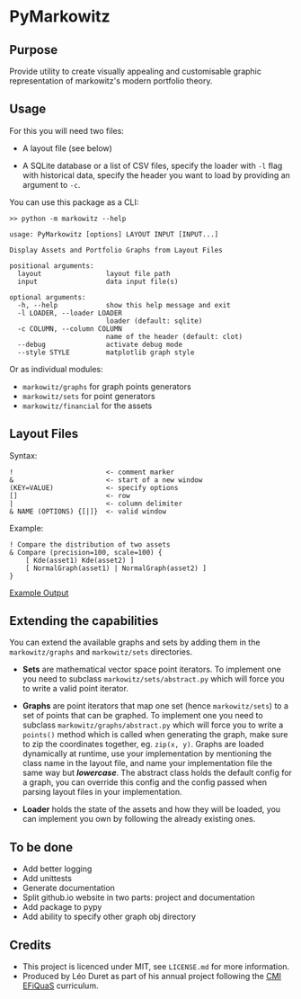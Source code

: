 # PyMarkowitz

## Purpose

Provide utility to create visually appealing and customisable graphic representation of markowitz's
modern portfolio theory.

## Usage

For this you will need two files:

- A layout file (see below)

- A SQLite database or a list of CSV files, specify the loader with `-l` flag with historical data,
  specify the header you want to load by providing an argument to `-c`.

You can use this package as a CLI:

```
>> python -m markowitz --help

usage: PyMarkowitz [options] LAYOUT INPUT [INPUT...]

Display Assets and Portfolio Graphs from Layout Files

positional arguments:
  layout                layout file path
  input                 data input file(s)

optional arguments:
  -h, --help            show this help message and exit
  -l LOADER, --loader LOADER
                        loader (default: sqlite)
  -c COLUMN, --column COLUMN
                        name of the header (default: clot)
  --debug               activate debug mode
  --style STYLE         matplotlib graph style
```

Or as individual modules:

- `markowitz/graphs` for graph points generators
- `markowitz/sets` for point generators
- `markowitz/financial` for the assets

## Layout Files

Syntax:

```
!						<- comment marker
&						<- start of a new window
(KEY=VALUE)				<- specify options
[]						<- row
|						<- column delimiter
& NAME (OPTIONS) {[|]}  <- valid window
```

Example:

```
! Compare the distribution of two assets
& Compare (precision=100, scale=100) {
	[ Kde(asset1) Kde(asset2) ]
	[ NormalGraph(asset1) | NormalGraph(asset2) ]
}
```

[Example Output](docs/img/example.png)

## Extending the capabilities

You can extend the available graphs and sets by adding them in the `markowitz/graphs` and
`markowitz/sets` directories.

- **Sets** are mathematical vector space point iterators. To implement one you need to subclass
  `markowitz/sets/abstract.py` which will force you to write a valid point iterator.

- **Graphs** are point iterators that map one set (hence `markowitz/sets`) to a set of points that
  can be graphed. To implement one you need to subclass `markowitz/graphs/abstract.py` which will
  force you to write a `points()` method which is called when generating the graph, make sure to zip
  the coordinates together, eg. `zip(x, y)`. Graphs are loaded dynamically at runtime, use your
  implementation by mentioning the class name in the layout file, and name your implementation file
  the same way but **_lowercase_**. The abstract class holds the default config for a graph, you can
  override this config and the config passed when parsing layout files in your implementation.

- **Loader** holds the state of the assets and how they will be loaded, you can implement you own by
  following the already existing ones.

## To be done

- Add better logging
- Add unittests
- Generate documentation
- Split github.io website in two parts: project and documentation
- Add package to pypy
- Add ability to specify other graph obj directory

## Credits

- This project is licenced under MIT, see `LICENSE.md` for more information.
- Produced by Léo Duret as part of his annual project following the
  [CMI EFiQuaS](cmi-efiquas.u-paris2.fr) curriculum.
